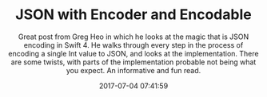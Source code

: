 ---
title: "JSON with Encoder and Encodable"
subtitle: "Great post from Greg Heo in which he looks at the magic that is JSON encoding in Swift 4. He walks through every step in the process of encoding a single Int value to JSON, and looks at  the implementation. There are some twists, with parts of the implementation probable not being what you expect. An informative and fun read."
tags: ["swift-4","JSON","codable"]
link: "https://swiftunboxed.com/stdlib/json-encoder-encodable/"
date: "2017-07-04 07:41:59"
---
